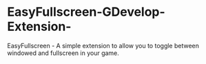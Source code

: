 # EasyFullscreen-GDevelop-Extension-
EasyFullscreen -  A simple extension to allow you to toggle between windowed and fullscreen in your game.
